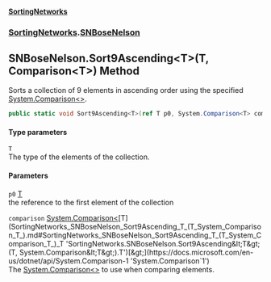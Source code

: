 #### [SortingNetworks](index.md 'index')
### [SortingNetworks](SortingNetworks.md 'SortingNetworks').[SNBoseNelson](SortingNetworks_SNBoseNelson.md 'SortingNetworks.SNBoseNelson')
## SNBoseNelson.Sort9Ascending&lt;T&gt;(T, Comparison&lt;T&gt;) Method
Sorts a collection of 9 elements in ascending order using the specified [System.Comparison&lt;&gt;](https://docs.microsoft.com/en-us/dotnet/api/System.Comparison-1 'System.Comparison`1').  
```csharp
public static void Sort9Ascending<T>(ref T p0, System.Comparison<T> comparison);
```
#### Type parameters
<a name='SortingNetworks_SNBoseNelson_Sort9Ascending_T_(T_System_Comparison_T_)_T'></a>
`T`  
The type of the elements of the collection.
  
#### Parameters
<a name='SortingNetworks_SNBoseNelson_Sort9Ascending_T_(T_System_Comparison_T_)_p0'></a>
`p0` [T](SortingNetworks_SNBoseNelson_Sort9Ascending_T_(T_System_Comparison_T_).md#SortingNetworks_SNBoseNelson_Sort9Ascending_T_(T_System_Comparison_T_)_T 'SortingNetworks.SNBoseNelson.Sort9Ascending&lt;T&gt;(T, System.Comparison&lt;T&gt;).T')  
the reference to the first element of the collection
  
<a name='SortingNetworks_SNBoseNelson_Sort9Ascending_T_(T_System_Comparison_T_)_comparison'></a>
`comparison` [System.Comparison&lt;](https://docs.microsoft.com/en-us/dotnet/api/System.Comparison-1 'System.Comparison`1')[T](SortingNetworks_SNBoseNelson_Sort9Ascending_T_(T_System_Comparison_T_).md#SortingNetworks_SNBoseNelson_Sort9Ascending_T_(T_System_Comparison_T_)_T 'SortingNetworks.SNBoseNelson.Sort9Ascending&lt;T&gt;(T, System.Comparison&lt;T&gt;).T')[&gt;](https://docs.microsoft.com/en-us/dotnet/api/System.Comparison-1 'System.Comparison`1')  
The [System.Comparison&lt;&gt;](https://docs.microsoft.com/en-us/dotnet/api/System.Comparison-1 'System.Comparison`1') to use when comparing elements.
  
